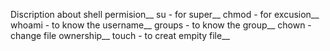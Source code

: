 Discription about shell permision__
su - for super__
chmod - for excusion__
whoami - to know the username__
groups - to know the group__
chown - change file ownership__
touch - to creat empity file__



